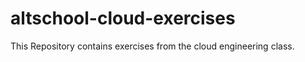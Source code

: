 # altschool-cloud-exercises
This Repository contains exercises from the cloud engineering class.



